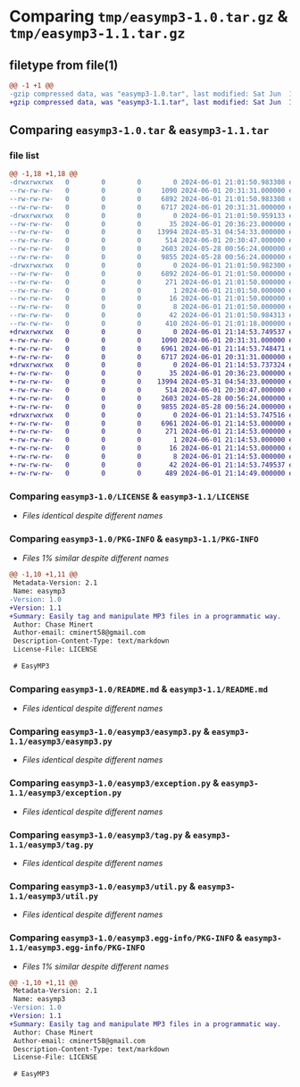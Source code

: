 # Comparing `tmp/easymp3-1.0.tar.gz` & `tmp/easymp3-1.1.tar.gz`

## filetype from file(1)

```diff
@@ -1 +1 @@
-gzip compressed data, was "easymp3-1.0.tar", last modified: Sat Jun  1 21:01:50 2024, max compression
+gzip compressed data, was "easymp3-1.1.tar", last modified: Sat Jun  1 21:14:53 2024, max compression
```

## Comparing `easymp3-1.0.tar` & `easymp3-1.1.tar`

### file list

```diff
@@ -1,18 +1,18 @@
-drwxrwxrwx   0        0        0        0 2024-06-01 21:01:50.983308 easymp3-1.0/
--rw-rw-rw-   0        0        0     1090 2024-06-01 20:31:31.000000 easymp3-1.0/LICENSE
--rw-rw-rw-   0        0        0     6892 2024-06-01 21:01:50.983308 easymp3-1.0/PKG-INFO
--rw-rw-rw-   0        0        0     6717 2024-06-01 20:31:31.000000 easymp3-1.0/README.md
-drwxrwxrwx   0        0        0        0 2024-06-01 21:01:50.959133 easymp3-1.0/easymp3/
--rw-rw-rw-   0        0        0       35 2024-06-01 20:36:23.000000 easymp3-1.0/easymp3/__init__.py
--rw-rw-rw-   0        0        0    13994 2024-05-31 04:54:33.000000 easymp3-1.0/easymp3/easymp3.py
--rw-rw-rw-   0        0        0      514 2024-06-01 20:30:47.000000 easymp3-1.0/easymp3/exception.py
--rw-rw-rw-   0        0        0     2603 2024-05-28 00:56:24.000000 easymp3-1.0/easymp3/tag.py
--rw-rw-rw-   0        0        0     9855 2024-05-28 00:56:24.000000 easymp3-1.0/easymp3/util.py
-drwxrwxrwx   0        0        0        0 2024-06-01 21:01:50.982300 easymp3-1.0/easymp3.egg-info/
--rw-rw-rw-   0        0        0     6892 2024-06-01 21:01:50.000000 easymp3-1.0/easymp3.egg-info/PKG-INFO
--rw-rw-rw-   0        0        0      271 2024-06-01 21:01:50.000000 easymp3-1.0/easymp3.egg-info/SOURCES.txt
--rw-rw-rw-   0        0        0        1 2024-06-01 21:01:50.000000 easymp3-1.0/easymp3.egg-info/dependency_links.txt
--rw-rw-rw-   0        0        0       16 2024-06-01 21:01:50.000000 easymp3-1.0/easymp3.egg-info/requires.txt
--rw-rw-rw-   0        0        0        8 2024-06-01 21:01:50.000000 easymp3-1.0/easymp3.egg-info/top_level.txt
--rw-rw-rw-   0        0        0       42 2024-06-01 21:01:50.984313 easymp3-1.0/setup.cfg
--rw-rw-rw-   0        0        0      410 2024-06-01 21:01:18.000000 easymp3-1.0/setup.py
+drwxrwxrwx   0        0        0        0 2024-06-01 21:14:53.749537 easymp3-1.1/
+-rw-rw-rw-   0        0        0     1090 2024-06-01 20:31:31.000000 easymp3-1.1/LICENSE
+-rw-rw-rw-   0        0        0     6961 2024-06-01 21:14:53.748471 easymp3-1.1/PKG-INFO
+-rw-rw-rw-   0        0        0     6717 2024-06-01 20:31:31.000000 easymp3-1.1/README.md
+drwxrwxrwx   0        0        0        0 2024-06-01 21:14:53.737324 easymp3-1.1/easymp3/
+-rw-rw-rw-   0        0        0       35 2024-06-01 20:36:23.000000 easymp3-1.1/easymp3/__init__.py
+-rw-rw-rw-   0        0        0    13994 2024-05-31 04:54:33.000000 easymp3-1.1/easymp3/easymp3.py
+-rw-rw-rw-   0        0        0      514 2024-06-01 20:30:47.000000 easymp3-1.1/easymp3/exception.py
+-rw-rw-rw-   0        0        0     2603 2024-05-28 00:56:24.000000 easymp3-1.1/easymp3/tag.py
+-rw-rw-rw-   0        0        0     9855 2024-05-28 00:56:24.000000 easymp3-1.1/easymp3/util.py
+drwxrwxrwx   0        0        0        0 2024-06-01 21:14:53.747516 easymp3-1.1/easymp3.egg-info/
+-rw-rw-rw-   0        0        0     6961 2024-06-01 21:14:53.000000 easymp3-1.1/easymp3.egg-info/PKG-INFO
+-rw-rw-rw-   0        0        0      271 2024-06-01 21:14:53.000000 easymp3-1.1/easymp3.egg-info/SOURCES.txt
+-rw-rw-rw-   0        0        0        1 2024-06-01 21:14:53.000000 easymp3-1.1/easymp3.egg-info/dependency_links.txt
+-rw-rw-rw-   0        0        0       16 2024-06-01 21:14:53.000000 easymp3-1.1/easymp3.egg-info/requires.txt
+-rw-rw-rw-   0        0        0        8 2024-06-01 21:14:53.000000 easymp3-1.1/easymp3.egg-info/top_level.txt
+-rw-rw-rw-   0        0        0       42 2024-06-01 21:14:53.749537 easymp3-1.1/setup.cfg
+-rw-rw-rw-   0        0        0      489 2024-06-01 21:14:49.000000 easymp3-1.1/setup.py
```

### Comparing `easymp3-1.0/LICENSE` & `easymp3-1.1/LICENSE`

 * *Files identical despite different names*

### Comparing `easymp3-1.0/PKG-INFO` & `easymp3-1.1/PKG-INFO`

 * *Files 1% similar despite different names*

```diff
@@ -1,10 +1,11 @@
 Metadata-Version: 2.1
 Name: easymp3
-Version: 1.0
+Version: 1.1
+Summary: Easily tag and manipulate MP3 files in a programmatic way.
 Author: Chase Minert
 Author-email: cminert58@gmail.com
 Description-Content-Type: text/markdown
 License-File: LICENSE
 
 # EasyMP3
```

### Comparing `easymp3-1.0/README.md` & `easymp3-1.1/README.md`

 * *Files identical despite different names*

### Comparing `easymp3-1.0/easymp3/easymp3.py` & `easymp3-1.1/easymp3/easymp3.py`

 * *Files identical despite different names*

### Comparing `easymp3-1.0/easymp3/exception.py` & `easymp3-1.1/easymp3/exception.py`

 * *Files identical despite different names*

### Comparing `easymp3-1.0/easymp3/tag.py` & `easymp3-1.1/easymp3/tag.py`

 * *Files identical despite different names*

### Comparing `easymp3-1.0/easymp3/util.py` & `easymp3-1.1/easymp3/util.py`

 * *Files identical despite different names*

### Comparing `easymp3-1.0/easymp3.egg-info/PKG-INFO` & `easymp3-1.1/easymp3.egg-info/PKG-INFO`

 * *Files 1% similar despite different names*

```diff
@@ -1,10 +1,11 @@
 Metadata-Version: 2.1
 Name: easymp3
-Version: 1.0
+Version: 1.1
+Summary: Easily tag and manipulate MP3 files in a programmatic way.
 Author: Chase Minert
 Author-email: cminert58@gmail.com
 Description-Content-Type: text/markdown
 License-File: LICENSE
 
 # EasyMP3
```

